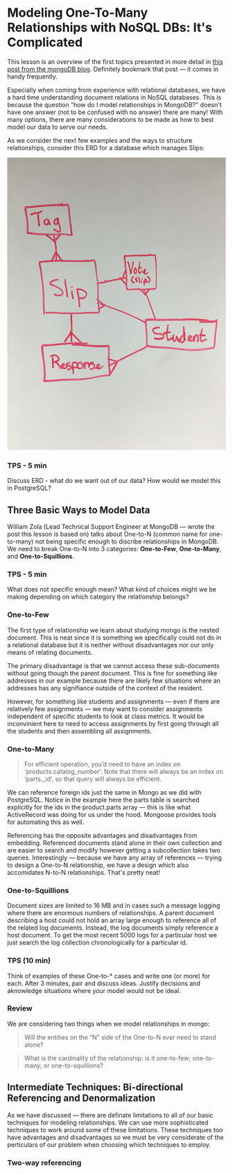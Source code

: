 # Modeling One-To-Many Relationships with NoSQL DBs: It's Complicated

This lesson is an overview of the first topics presented in more detail in [this post from the mongoDB blog](http://blog.mongodb.org/post/87200945828/6-rules-of-thumb-for-mongodb-schema-design-part-1). Definitely bookmark that post — it comes in handy frequently.

Especially when coming from experience with relational databases, we have a hard time understanding document relations in NoSQL databases. This is because the question "how do I model relationships in MongoDB?" doesn't have one answer (not to be confused with no answer) there are many! With many options, there are many considerations to be made as how  to best model our data to serve our needs.

As we consider the next few examples and the ways to structure relationships, consider this ERD for a database which manages Slips:

![Slips](slip-erd.jpg)

### TPS - 5 min

Discuss ERD - what do we want out of our data? How would we model this in PostgreSQL?



## Three Basic Ways to Model Data

William Zola (Lead Technical Support Engineer at MongoDB — wrote the post this lesson is based on) talks about One-to-N (common name for one-to-many) not being specific enough to discribe relationships in MongoDB. We need to break One-to-N into 3 categories: __One-to-Few__, __One-to-Many__, and __One-to-Squillions__.

### TPS - 5 min

What does not specific enough mean? What kind of choices might we be making depending on which category the relationship belongs?

### One-to-Few

<script src="https://gist.github.com/amyberman3/691ac932f11a94c3f300.js"></script>

The first type of relationship we learn about studying mongo is the nested document. This is neat since it is something we specifically could not do in a relational database but it is neither without disadvantages nor our only means of relating documents.

The primary disadvantage is that we cannot access these sub-documents without going though the parent document. This is fine for something like addresses in our example because there are likely few situations where an addresses has any signifiance outside of the context of the resident.

However, for something like students and assignments — even if there are relatively few assignments — we may want to consider assignments independent of specific students to look at class metrics. It would be inconvinient here to need to access assignments by first going through all the students and then assembling all assignments.

### One-to-Many

<script src="https://gist.github.com/amyberman3/fc40a0e3222c8fed43f1.js"></script>

<script src="https://gist.github.com/amyberman3/9b07ff94031ca2af6694.js"></script>

> For efficient operation, you’d need to have an index on ‘products.catalog_number’. Note that there will always be an index on ‘parts._id’, so that query will always be efficient.

<script src="https://gist.github.com/amyberman3/4065561e7c817af4bd19.js"></script>

We can reference foreign ids just the same in Mongo as we did with PostgreSQL. Notice in the example here the parts table is searched explicitly for the ids in the product.parts array — this is like what ActiveRecord was doing for us under the hood. Mongoose provides tools for automating this as well.

Referencing has the opposite advantages and disadvantages from embedding. Referenced documents stand alone in their own collection and are easier to search and modify however getting a subcollection takes two queries. Interestingly — because we have any array of references — trying to design a One-to-N relationship, we have a design which also accomidates N-to-N relationships. That's pretty neat!

### One-to-Squillions

<script src="https://gist.github.com/amyberman3/49a287d19027258dd3ac.js"></script>

<script src="https://gist.github.com/amyberman3/0a4dc052d48196baa924.js"></script>

Document sizes are limited to 16 MB and in cases such a message logging where there are enormous numbers of relationships. A parent document describing a host could not hold an array large enough to reference all of the related log documents. Instead, the log documents simply reference a host document. To get the most recent 5000 logs for a particular host we just search the log collection chronologically for a particular id.

### TPS (10 min)

Think of examples of these One-to-* cases and write one (or more) for each. After 3 minutes, pair and discuss ideas. Justify decisions and aknowledge situations where your model would not be ideal.

### Review

We are considering two things when we model relationships in mongo:

> Will the entities on the “N” side of the One-to-N ever need to stand alone?

>

> What is the cardinality of the relationship: is it one-to-few; one-to-many; or one-to-squillions?

## Intermediate Techniques: Bi-directional Referencing and Denormalization

As we have discussed — there are definate limitations to all of our basic techniques for modeling relationships. We can use more sophisticated techniques to work around some of these limitations. These techniques too have advantages and disadvantages so we must be very considerate of the perticulars of our problem when choosing which techniques to employ.

### Two-way referencing

<script src="https://gist.github.com/anonymous/98810b53a1f1cd44d68d.js"></script>